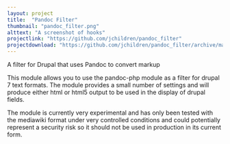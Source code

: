 ```yaml
---
layout: project
title:  "Pandoc Filter"
thumbnail: "pandoc_filter.png"
alttext: "A screenshot of hooks"
projectlink: "https://github.com/jchildren/pandoc_filter"
projectdownload: "https://github.com/jchildren/pandoc_filter/archive/master.zip"
---
```


A filter for Drupal that uses Pandoc to convert markup

This module allows you to use the pandoc-php module as a filter for drupal 7 text formats. The module provides a small number of settings and will produce either html or html5 output to be used in the display of drupal fields.

The module is currently very experimental and has only been tested with the mediawiki format under very controlled conditions and could potentially represent a security risk so it should not be used in production in its current form.